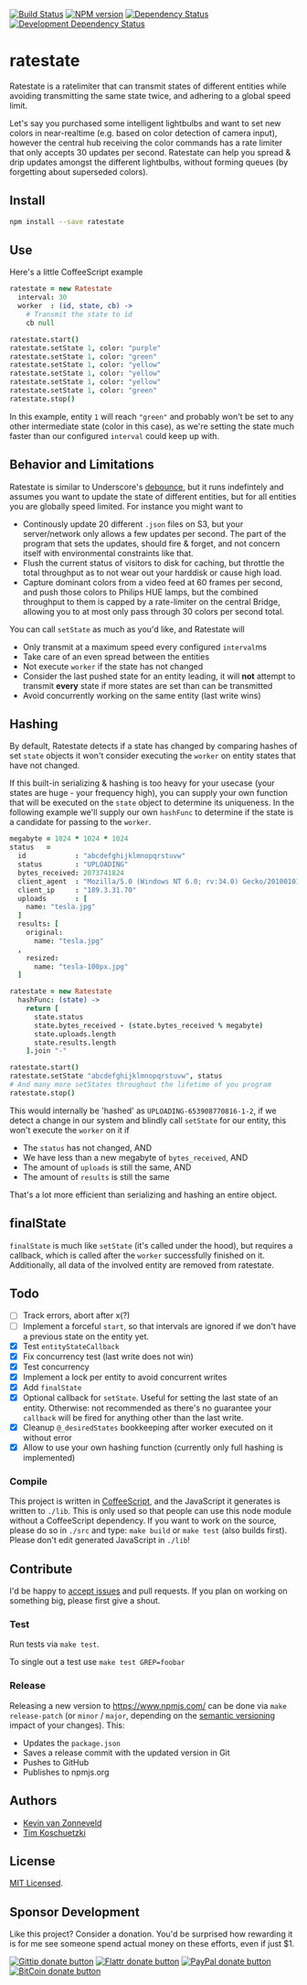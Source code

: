 <!-- badges/ -->
[![Build Status](https://secure.travis-ci.org/kvz/ratestate.png?branch=master)](http://travis-ci.org/kvz/ratestate "Check this project's build status on TravisCI")
[![NPM version](http://badge.fury.io/js/ratestate.png)](https://npmjs.org/package/ratestate "View this project on NPM")
[![Dependency Status](https://david-dm.org/kvz/ratestate.png?theme=shields.io)](https://david-dm.org/kvz/ratestate)
[![Development Dependency Status](https://david-dm.org/kvz/ratestate/dev-status.png?theme=shields.io)](https://david-dm.org/kvz/ratestate#info=devDependencies)
<!-- /badges -->

# ratestate

Ratestate is a ratelimiter that can transmit states of different entities while avoiding transmitting the same state twice, and adhering to a global speed limit.

Let's say you purchased some intelligent lightbulbs and want to set new colors in near-realtime (e.g. based on color detection of camera input), however the central hub receiving the color commands has a rate limiter that only accepts 30 updates per second. Ratestate can help you spread & drip updates amongst the different lightbulbs, without forming queues (by forgetting about superseded colors).

## Install

```bash
npm install --save ratestate
```

## Use

Here's a little CoffeeScript example

```coffeescript
ratestate = new Ratestate
  interval: 30
  worker  : (id, state, cb) ->
    # Transmit the state to id
    cb null

ratestate.start()
ratestate.setState 1, color: "purple"
ratestate.setState 1, color: "green"
ratestate.setState 1, color: "yellow"
ratestate.setState 1, color: "yellow"
ratestate.setState 1, color: "yellow"
ratestate.setState 1, color: "green"
ratestate.stop()
```

In this example, entity `1` will reach `"green"` and probably won't be set to any other intermediate state (color in this case), as we're setting the state much faster than our configured `interval` could keep up with.

## Behavior and Limitations

Ratestate is similar to Underscore's [debounce](http://underscorejs.org/#debounce), but it runs indefintely and assumes you want to update the state of different entities, but for all entities you are globally speed limited. For instance you might want to

 - Continously update 20 different `.json` files on S3, but your server/network only allows a few updates per second. The part of the program that sets the updates, should fire & forget, and not concern itself with environmental constraints like that.
 - Flush the current status of visitors to disk for caching, but throttle the total throughput as to not wear out your harddisk or cause high load.
 - Capture dominant colors from a video feed at 60 frames per second, and push those colors to Philips HUE lamps, but the combined throughput to them is capped by a rate-limiter on the central Bridge, allowing you to at most only pass through 30 colors per second total.

You can call `setState` as much as you'd like, and Ratestate will

 - Only transmit at a maximum speed every configured `interval`ms
 - Take care of an even spread between the entities
 - Not execute `worker` if the state has not changed
 - Consider the last pushed state for an entity leading, it will **not** attempt to transmit **every** state if more states are set than can be transmitted
 - Avoid concurrently working on the same entity (last write wins)

## Hashing

By default, Ratestate detects if a state has changed by comparing hashes of set `state` objects it won't consider executing the `worker` on entity states that have not changed.

If this built-in serializing & hashing is too heavy for your usecase (your states are huge - your frequency high), you can supply your own function that will be executed on the `state` object to determine its uniqueness. In the following example we'll supply our own `hashFunc` to determine if the state is a candidate for passing to the `worker`.

```coffeescript
megabyte = 1024 * 1024 * 1024
status   =
  id            : "abcdefghijklmnopqrstuvw"
  status        : "UPLOADING"
  bytes_received: 2073741824
  client_agent  : "Mozilla/5.0 (Windows NT 6.0; rv:34.0) Gecko/20100101 Firefox/34.0"
  client_ip     : "189.3.31.70"
  uploads       : [
    name: "tesla.jpg"
  ]
  results: [
    original:
      name: "tesla.jpg"
  ,
    resized:
      name: "tesla-100px.jpg"
  ]

ratestate = new Ratestate
  hashFunc: (state) ->
    return [
      state.status
      state.bytes_received - (state.bytes_received % megabyte)
      state.uploads.length
      state.results.length
    ].join "-"

ratestate.start()
ratestate.setState "abcdefghijklmnopqrstuvw", status
# And many more setStates throughout the lifetime of you program
ratestate.stop()
```

This would internally be 'hashed' as `UPLOADING-653908770816-1-2`, if we detect a change in our system and blindly call `setState` for our entity, this won't execute the `worker` on it if

 - The `status` has not changed, AND
 - We have less than a new megabyte of `bytes_received`, AND
 - The amount of `uploads` is still the same, AND
 - The amount of `results` is still the same

That's a lot more efficient than serializing and hashing an entire object.

## finalState

`finalState` is much like `setState` (it's called under the hood), but requires a callback, which is called after the `worker` successfully finished on it. Additionally, all data of the involved entity are removed from ratestate.

## Todo

 - [ ] Track errors, abort after x(?)
 - [ ] Implement a forceful `start`, so that intervals are ignored if we don't have a previous state on the entity yet.
 - [x] Test `entityStateCallback`
 - [x] Fix concurrency test (last write does not win)
 - [x] Test concurrency
 - [x] Implement a lock per entity to avoid concurrent writes
 - [x] Add `finalState`
 - [x] Optional callback for `setState`. Useful for setting the last state of an entity. Otherwise: not recommended as there's no guarantee your `callback` will be fired for anything other than the last write.
 - [x] Cleanup `@_desiredStates` bookkeeping after worker executed on it without error
 - [x] Allow to use your own hashing function (currently only full hashing is implemented)

### Compile

This project is written in [CoffeeScript](http://coffeescript.org/), and the JavaScript it generates is written to `./lib`. This is only used so that people can use this node module without a CoffeeScript dependency. If you want to work on the source, please do so in `./src` and type: `make build` or `make test` (also builds first). Please don't edit generated JavaScript in `./lib`!


## Contribute

I'd be happy to [accept issues](https://github.com/kvz/ratestate) and pull requests. If you plan on working on something big, please first give a shout.

### Test

Run tests via `make test`.

To single out a test use `make test GREP=foobar`

### Release

Releasing a new version to https://www.npmjs.com/ can be done via `make release-patch` (or `minor` / `major`, depending on the [semantic versioning](http://semver.org/) impact of your changes). This:

 - Updates the `package.json`
 - Saves a release commit with the updated version in Git
 - Pushes to GitHub
 - Publishes to npmjs.org

## Authors

 - [Kevin van Zonneveld](https://twitter.com/kvz)
 - [Tim Koschuetzki](https://twitter.com/tim_kos)

## License

[MIT Licensed](https://github.com/kvz/ratestate/blob/master/LICENSE).

## Sponsor Development

Like this project? Consider a donation.
You'd be surprised how rewarding it is for me see someone spend actual money on these efforts, even if just $1.

<!-- badges/ -->
[![Gittip donate button](http://img.shields.io/gittip/kvz.png)](https://www.gittip.com/kvz/ "Sponsor the development of ratestate via Gittip")
[![Flattr donate button](http://img.shields.io/flattr/donate.png?color=yellow)](https://flattr.com/submit/auto?user_id=kvz&url=https://github.com/kvz/ratestate&title=ratestate&language=&tags=github&category=software "Sponsor the development of ratestate via Flattr")
[![PayPal donate button](http://img.shields.io/paypal/donate.png?color=yellow)](https://www.paypal.com/cgi-bin/webscr?cmd=_donations&business=kevin%40vanzonneveld%2enet&lc=NL&item_name=Open%20source%20donation%20to%20Kevin%20van%20Zonneveld&currency_code=USD&bn=PP-DonationsBF%3abtn_donate_SM%2egif%3aNonHosted "Sponsor the development of ratestate via Paypal")
[![BitCoin donate button](http://img.shields.io/bitcoin/donate.png?color=yellow)](https://coinbase.com/checkouts/19BtCjLCboRgTAXiaEvnvkdoRyjd843Dg2 "Sponsor the development of ratestate via BitCoin")
<!-- /badges -->
